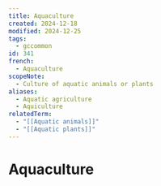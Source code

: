 ```yaml
---
title: Aquaculture
created: 2024-12-18
modified: 2024-12-25
tags:
  - gccommon
id: 341
french:
  - Aquaculture
scopeNote:
  - Culture of aquatic animals or plants
aliases:
  - Aquatic agriculture
  - Aquiculture
relatedTerm:
  - "[[Aquatic animals]]"
  - "[[Aquatic plants]]"
---
```

# Aquaculture
